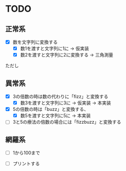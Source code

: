TODO
===============

## 正常系

- [x] 数を文字列に変換する
    - [x] 数1を渡すと文字列に1に -> 仮実装
    - [x] 数2を渡すと文字列に2に変換する -> 三角測量
 
ただし

## 異常系

- [x] 3の倍数の時は数の代わりに「fizz」と変換する
    - [x] 数3を渡すと文字列に3に -> 仮実装 -> 本実装
- [x] 5の倍数の時は「buzz」と変換する、
    - [x] 数5を渡すと文字列に5に -> 本実装
- [ ] 3と5の療法の倍数の場合には「fizzbuzz」と変換する

## 網羅系

- [ ] 1から100まで

- [ ] プリントする
